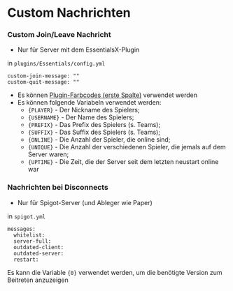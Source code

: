 # Custom Nachrichten

### Custom Join/Leave Nachricht
* Nur für Server mit dem EssentialsX-Plugin

in `plugins/Essentials/config.yml`
```properties
custom-join-message: ""
custom-quit-message: ""
```

* Es können [Plugin-Farbcodes (erste Spalte)](https://minecraft.tools/de/color-code.php) verwendet werden
* Es können folgende Variabeln verwendet werden:
  * `{PLAYER}` - Der Nickname des Spielers; 
  * `{USERNAME}` - Der Name des Spielers; 
  * `{PREFIX}` - Das Prefix des Spielers (s. Teams); 
  * `{SUFFIX}` - Das Suffix des Spielers (s. Teams); 
  * `{ONLINE}` - Die Anzahl der Spieler, die online sind; 
  * `{UNIQUE}` - Die Anzahl der verschiedenen Spieler, die jemals auf dem Server waren; 
  * `{UPTIME}` - Die Zeit, die der Server seit dem letzten neustart online war

### Nachrichten bei Disconnects
* Nur für Spigot-Server (und Ableger wie Paper)

in `spigot.yml`
```properties
messages:
  whitelist:
  server-full:
  outdated-client:
  outdated-server:
  restart:
```
Es kann die Variable `{0}` verwendet werden, um die benötigte Version zum Beitreten anzuzeigen
